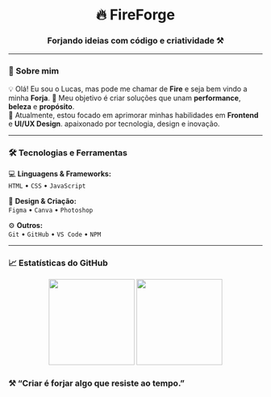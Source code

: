 <!-- Banner ou logo opcional -->
<h1 align="center">🔥 FireForge</h1>
<h3 align="center">Forjando ideias com código e criatividade ⚒️</h3>

---

### 👋 Sobre mim  
💡 Olá! Eu sou o Lucas, mas pode me chamar de **Fire** e seja bem vindo a minha **Forja**.
🎯 Meu objetivo é criar soluções que unam **performance**, **beleza** e **propósito**.  
🚀 Atualmente, estou focado em aprimorar minhas habilidades em **Frontend** e **UI/UX Design**.   apaixonado por tecnologia, design e inovação. 

---

### 🛠️ Tecnologias e Ferramentas  
💻 **Linguagens & Frameworks:**  
`HTML` • `CSS` • `JavaScript` <!-- • `React` • `Node.js`  -->

🎨 **Design & Criação:**  
`Figma` • `Canva` • `Photoshop`  

⚙️ **Outros:**  
`Git` • `GitHub` • `VS Code` • `NPM`  

---

### 📈 Estatísticas do GitHub  
<div align="center">
  <img height="170em" src="https://github-readme-stats.vercel.app/api?username=FireForge-dev&show_icons=true&theme=tokyonight&count_private=true"/>
  <img height="170em" src="https://github-readme-stats.vercel.app/api/top-langs/?username=FireForge-dev&layout=compact&theme=tokyonight"/>
</div>

<!---

### 🌐 Conecte-se comigo  
💼 [**Portfolio**](https://fireforge.dev) *(coloca quando tiver o site pronto)*  
🎨 [**Behance**](https://behance.net/fireforge)  
🐦 [**Twitter/X**](https://x.com/fireforge)  
📷 [**Instagram**](https://instagram.com/fireforge_)  

--->
### ⚒️ “Criar é forjar algo que resiste ao tempo.”
